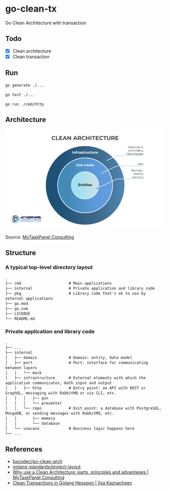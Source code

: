 # go-clean-tx

Go Clean Architecture with transaction

## Todo

- [x] Clean architecture
- [x] Clean transaction

## Run

```shell
go generate ./...
```

```shell
go test ./...
```

```shell
go run ./cmd/http
```

## Architecture

![Clean Architecture](./clean-architecture.jpg)

Source: [MyTaskPanel Consulting](https://www.mytaskpanel.com)

## Structure

### A typical top-level directory layout

```
.
├── cmd                     # Main applications
├── internal                # Private application and library code
├── pkg                     # Library code that's ok to use by external applications
├── go.mod
├── go.sum
├── LICENSE
└── README.md
```

### Private application and library code

```
.
├── ...
├── internal
│   ├── domain              # Domain: entity, data model
│   ├── port                # Port: interface for communicating between layers
│   │   └── mock
│   ├── infrastructure      # External elements with which the application communicates, both input and output
│   │   ├── http            # Entry point: an API with REST or GraphQL, messaging with RabbitMQ or via CLI, etc.
│   │   │   ├── gin
│   │   │   └── presenter
│   │   └── repo            # Exit point: a database with PostgreSQL, MongoDB, or sending messages with RabbitMQ, etc.
│   │       ├── memory
│   │       └── database
│   └── usecase             # Business logic happens here
└── ...
```

## References

- [bxcodec/go-clean-arch](https://github.com/bxcodec/go-clean-arch)
- [golang-standards/project-layout](https://github.com/golang-standards/project-layout)
- [Why use a Clean Architecture: parts, principles and advantages | MyTaskPanel Consulting](https://www.mytaskpanel.com/the-5-advantages-of-using-a-clean-architecture-all-you-need-to-know)
- [Clean Transactions in Golang Hexagon | Ilya Kaznacheev](https://www.kaznacheev.me/posts/en/clean-transactions-in-hexagon)
